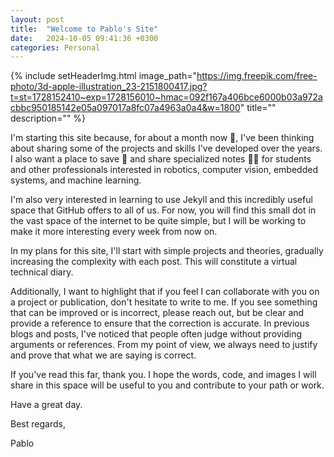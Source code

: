 ```yaml
---
layout: post
title:  "Welcome to Pablo's Site"
date:   2024-10-05 09:41:36 +0300
categories: Personal
---
```


{% include setHeaderImg.html image_path="https://img.freepik.com/free-photo/3d-apple-illustration_23-2151800417.jpg?t=st=1728152410~exp=1728156010~hmac=092f167a406bce6000b03a972acbbc950185142e05a097017a8fc07a4963a0a4&w=1800" title="" description="" %}

I'm starting this site because, for about a month now 📆, I've been thinking about sharing some of the projects and skills I've developed over the years. I also want a place to save 📖 and share specialized notes 🧑‍🏫 for students and other professionals interested in robotics, computer vision, embedded systems, and machine learning.

I'm also very interested in learning to use Jekyll and this incredibly useful space that GitHub offers to all of us. For now, you will find this small dot in the vast space of the internet to be quite simple, but I will be working to make it more interesting every week from now on.

In my plans for this site, I'll start with simple projects and theories, gradually increasing the complexity with each post. This will constitute a virtual technical diary.

Additionally, I want to highlight that if you feel I can collaborate with you on a project or publication, don't hesitate to write to me. If you see something that can be improved or is incorrect, please reach out, but be clear and provide a reference to ensure that the correction is accurate. In previous blogs and posts, I've noticed that people often judge without providing arguments or references. From my point of view, we always need to justify and prove that what we are saying is correct.

If you've read this far, thank you. I hope the words, code, and images I will share in this space will be useful to you and contribute to your path or work.

Have a great day.

Best regards,

Pablo